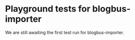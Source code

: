 # Playground tests for blogbus-importer
We are still awaiting the first test run for blogbus-importer.
